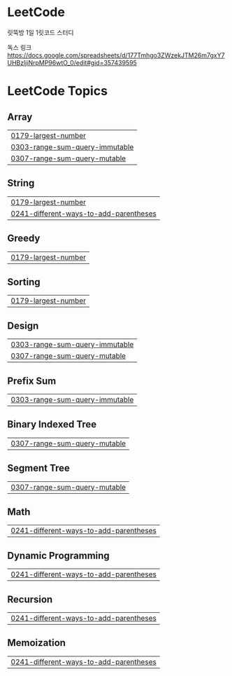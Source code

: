 # LeetCode

릿뚝방 1일 1릿코드 스터디

독스 링크 https://docs.google.com/spreadsheets/d/177Tmhgo3ZWzekJTM26m7gxY7UHBzljiNrpMP96wtO_0/edit#gid=357439595

<!---LeetCode Topics Start-->
# LeetCode Topics
## Array
|  |
| ------- |
| [0179-largest-number](https://github.com/Myeongjoon/LeetCode/tree/master/0179-largest-number) |
| [0303-range-sum-query-immutable](https://github.com/Myeongjoon/LeetCode/tree/master/0303-range-sum-query-immutable) |
| [0307-range-sum-query-mutable](https://github.com/Myeongjoon/LeetCode/tree/master/0307-range-sum-query-mutable) |
## String
|  |
| ------- |
| [0179-largest-number](https://github.com/Myeongjoon/LeetCode/tree/master/0179-largest-number) |
| [0241-different-ways-to-add-parentheses](https://github.com/Myeongjoon/LeetCode/tree/master/0241-different-ways-to-add-parentheses) |
## Greedy
|  |
| ------- |
| [0179-largest-number](https://github.com/Myeongjoon/LeetCode/tree/master/0179-largest-number) |
## Sorting
|  |
| ------- |
| [0179-largest-number](https://github.com/Myeongjoon/LeetCode/tree/master/0179-largest-number) |
## Design
|  |
| ------- |
| [0303-range-sum-query-immutable](https://github.com/Myeongjoon/LeetCode/tree/master/0303-range-sum-query-immutable) |
| [0307-range-sum-query-mutable](https://github.com/Myeongjoon/LeetCode/tree/master/0307-range-sum-query-mutable) |
## Prefix Sum
|  |
| ------- |
| [0303-range-sum-query-immutable](https://github.com/Myeongjoon/LeetCode/tree/master/0303-range-sum-query-immutable) |
## Binary Indexed Tree
|  |
| ------- |
| [0307-range-sum-query-mutable](https://github.com/Myeongjoon/LeetCode/tree/master/0307-range-sum-query-mutable) |
## Segment Tree
|  |
| ------- |
| [0307-range-sum-query-mutable](https://github.com/Myeongjoon/LeetCode/tree/master/0307-range-sum-query-mutable) |
## Math
|  |
| ------- |
| [0241-different-ways-to-add-parentheses](https://github.com/Myeongjoon/LeetCode/tree/master/0241-different-ways-to-add-parentheses) |
## Dynamic Programming
|  |
| ------- |
| [0241-different-ways-to-add-parentheses](https://github.com/Myeongjoon/LeetCode/tree/master/0241-different-ways-to-add-parentheses) |
## Recursion
|  |
| ------- |
| [0241-different-ways-to-add-parentheses](https://github.com/Myeongjoon/LeetCode/tree/master/0241-different-ways-to-add-parentheses) |
## Memoization
|  |
| ------- |
| [0241-different-ways-to-add-parentheses](https://github.com/Myeongjoon/LeetCode/tree/master/0241-different-ways-to-add-parentheses) |
<!---LeetCode Topics End-->